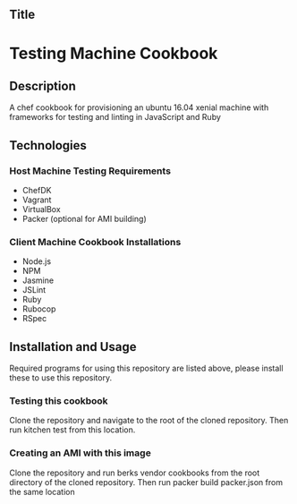 ## Title

# Testing Machine Cookbook

## Description

A chef cookbook for provisioning an ubuntu 16.04 xenial machine with frameworks for testing and linting in JavaScript and Ruby

## Technologies

### Host Machine Testing Requirements
- ChefDK
- Vagrant
- VirtualBox
- Packer (optional for AMI building)

### Client Machine Cookbook Installations
- Node.js
- NPM
- Jasmine
- JSLint
- Ruby
- Rubocop
- RSpec

## Installation and Usage

Required programs for using this repository are listed above, please install these to use this repository. 

### Testing this cookbook
Clone the repository and navigate to the root of the cloned repository. Then run kitchen test from this location.

### Creating an AMI with this image
Clone the repository and run berks vendor cookbooks from the root directory of the cloned repository. Then run packer build packer.json from the same location